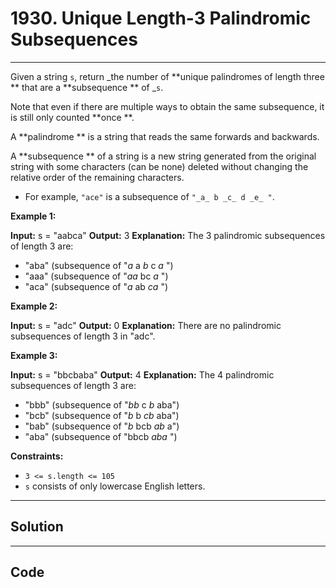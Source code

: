 # 1930. Unique Length-3 Palindromic Subsequences

---

Given a string `s`, return _the number of **unique palindromes of length three ** that are a **subsequence ** of _`s`.

Note that even if there are multiple ways to obtain the same subsequence, it is still only counted **once **.

A **palindrome ** is a string that reads the same forwards and backwards.

A **subsequence ** of a string is a new string generated from the original string with some characters (can be none) deleted without changing the relative order of the remaining characters.

  * For example, `"ace"` is a subsequence of `"_a_ b _c_ d _e_ "`.



 

**Example 1:**


**Input:** s = "aabca"
**Output:** 3
**Explanation:** The 3 palindromic subsequences of length 3 are:
- "aba" (subsequence of "_a_ a _b_ c _a_ ")
- "aaa" (subsequence of "_aa_ bc _a_ ")
- "aca" (subsequence of "_a_ ab _ca_ ")


**Example 2:**


**Input:** s = "adc"
**Output:** 0
**Explanation:** There are no palindromic subsequences of length 3 in "adc".


**Example 3:**


**Input:** s = "bbcbaba"
**Output:** 4
**Explanation:** The 4 palindromic subsequences of length 3 are:
- "bbb" (subsequence of "_bb_ c _b_ aba")
- "bcb" (subsequence of "_b_ b _cb_ aba")
- "bab" (subsequence of "_b_ bcb _ab_ a")
- "aba" (subsequence of "bbcb _aba_ ")


 

**Constraints:**

  * `3 <= s.length <= 105`
  * `s` consists of only lowercase English letters.

---

## Solution



---

## Code
```python


```